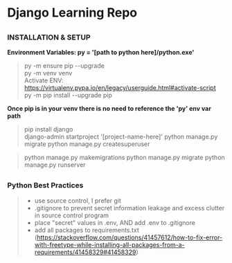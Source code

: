 ##
# Django Learning Repo
##
### INSTALLATION & SETUP <br/>
__Environment Variables: py = '[path to python here]/python.exe'__
> py -m ensure pip --upgrade  
> py -m venv venv  
> Activate ENV: https://virtualenv.pypa.io/en/legacy/userguide.html#activate-script  
> py -m pip install --upgrade pip  

__Once pip is in your venv there is no need to reference the 'py' env var path__  
> pip install django  
> django-admin startproject '[project-name-here]'
> python manage.py migrate
> python manage.py createsuperuser


> python manage.py makemigrations
> python manage.py migrate
> python manage.py runserver


##
### Python Best Practices
> * use source control, I prefer git  
> * .gitignore to prevent secret information leakage and excess clutter in source control program  
> * place "secret" values in .env, AND add .env to .gitignore  
> * add all packages to requirements.txt (https://stackoverflow.com/questions/41457612/how-to-fix-error-with-freetype-while-installing-all-packages-from-a-requirements/41458329#41458329)  
